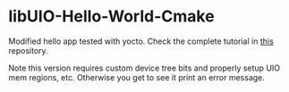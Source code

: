 # libUIO-Hello-World-Cmake

Modified hello app tested with yocto. Check the complete tutorial in 
[this](https://github.com/amamory-embedded/learning-yocto/) repository.

Note this version requires custom device tree bits and properly setup UIO
mem regions, etc. Otherwise you get to see it print an error message.
